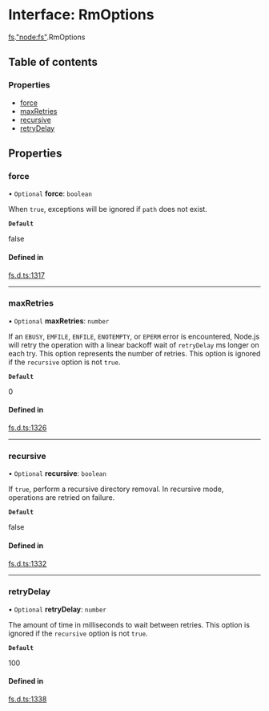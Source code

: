 # Interface: RmOptions

[fs](../modules/fs.md).["node:fs"](../modules/fs._node_fs_.md).RmOptions

## Table of contents

### Properties

- [force](fs._node_fs_.RmOptions.md#force)
- [maxRetries](fs._node_fs_.RmOptions.md#maxretries)
- [recursive](fs._node_fs_.RmOptions.md#recursive)
- [retryDelay](fs._node_fs_.RmOptions.md#retrydelay)

## Properties

### force

• `Optional` **force**: `boolean`

When `true`, exceptions will be ignored if `path` does not exist.

**`Default`**

false

#### Defined in

[fs.d.ts:1317](https://github.com/goodcodedev/bun-types/blob/8bd1b3a/fs.d.ts#L1317)

___

### maxRetries

• `Optional` **maxRetries**: `number`

If an `EBUSY`, `EMFILE`, `ENFILE`, `ENOTEMPTY`, or
`EPERM` error is encountered, Node.js will retry the operation with a linear
backoff wait of `retryDelay` ms longer on each try. This option represents the
number of retries. This option is ignored if the `recursive` option is not
`true`.

**`Default`**

0

#### Defined in

[fs.d.ts:1326](https://github.com/goodcodedev/bun-types/blob/8bd1b3a/fs.d.ts#L1326)

___

### recursive

• `Optional` **recursive**: `boolean`

If `true`, perform a recursive directory removal. In
recursive mode, operations are retried on failure.

**`Default`**

false

#### Defined in

[fs.d.ts:1332](https://github.com/goodcodedev/bun-types/blob/8bd1b3a/fs.d.ts#L1332)

___

### retryDelay

• `Optional` **retryDelay**: `number`

The amount of time in milliseconds to wait between retries.
This option is ignored if the `recursive` option is not `true`.

**`Default`**

100

#### Defined in

[fs.d.ts:1338](https://github.com/goodcodedev/bun-types/blob/8bd1b3a/fs.d.ts#L1338)
